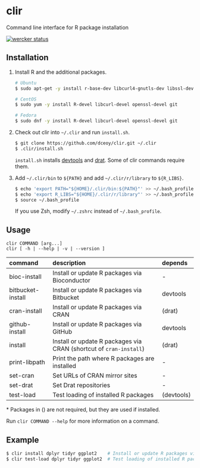 clir
====

Command line interface for R package installation

[![wercker status](https://app.wercker.com/status/e04414d822f906b0704855f5c2d600bf/m "wercker status")](https://app.wercker.com/project/bykey/e04414d822f906b0704855f5c2d600bf)

Installation
------------

1.  Install R and the additional packages.

    ```sh
    # Ubuntu
    $ sudo apt-get -y install r-base-dev libcurl4-gnutls-dev libssl-dev git

    # CentOS
    $ sudo yum -y install R-devel libcurl-devel openssl-devel git

    # Fedora
    $ sudo dnf -y install R-devel libcurl-devel openssl-devel git
    ```

2.  Check out clir into `~/.clir` and run `install.sh`.

    ```sh
    $ git clone https://github.com/dceoy/clir.git ~/.clir
    $ .clir/install.sh
    ```

    `install.sh` installs [devtools](https://github.com/hadley/devtools) and [drat](https://github.com/eddelbuettel/drat).
    Some of clir commands require them.

3.  Add `~/.clir/bin` to `${PATH}` and add `~/.clir/r/library` to `${R_LIBS}`.

    ```sh
    $ echo 'export PATH="${HOME}/.clir/bin:${PATH}"' >> ~/.bash_profile
    $ echo 'export R_LIBS="${HOME}/.clir/r/library"' >> ~/.bash_profile
    $ source ~/.bash_profile
    ```

    If you use Zsh, modify `~/.zshrc` instead of `~/.bash_profile`.

Usage
-----

```
clir COMMAND [arg...]
clir [ -h | --help | -v | --version ]
```

| command           | description                                                        | depends          |
|:------------------|:-------------------------------------------------------------------|:-----------------|
| bioc-install      | Install or update R packages via Bioconductor                      | -                |
| bitbucket-install | Install or update R packages via Bitbucket                         | devtools         |
| cran-install      | Install or update R packages via CRAN                              | (drat)           |
| github-install    | Install or update R packages via GitHub                            | devtools         |
| install           | Install or update R packages via CRAN (shortcut of `cran-install`) | (drat)           |
| print-libpath     | Print the path where R packages are installed                      | -                |
| set-cran          | Set URLs of CRAN mirror sites                                      | -                |
| set-drat          | Set Drat repositories                                              | -                |
| test-load         | Test loading of installed R packages                               | (devtools)       |

\* Packages in () are not required, but they are used if installed.

Run `clir COMMAND --help` for more information on a command.

Example
-------

```sh
$ clir install dplyr tidyr ggplot2    # Install or update R packages via CRAN
$ clir test-load dplyr tidyr ggplot2  # Test loading of installed R packages
```
